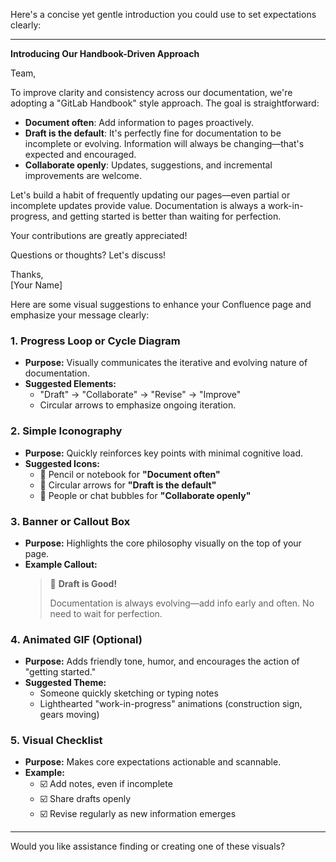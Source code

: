 Here's a concise yet gentle introduction you could use to set expectations clearly:

---

**Introducing Our Handbook-Driven Approach**

Team,

To improve clarity and consistency across our documentation, we're adopting a "GitLab Handbook" style approach. The goal is straightforward:

- **Document often**: Add information to pages proactively.  
- **Draft is the default**: It's perfectly fine for documentation to be incomplete or evolving. Information will always be changing—that's expected and encouraged.
- **Collaborate openly**: Updates, suggestions, and incremental improvements are welcome.

Let's build a habit of frequently updating our pages—even partial or incomplete updates provide value. Documentation is always a work-in-progress, and getting started is better than waiting for perfection.

Your contributions are greatly appreciated!

Questions or thoughts? Let's discuss!

Thanks,  
[Your Name]

Here are some visual suggestions to enhance your Confluence page and emphasize your message clearly:

### 1. **Progress Loop or Cycle Diagram**
- **Purpose:** Visually communicates the iterative and evolving nature of documentation.
- **Suggested Elements:**  
  - "Draft" → "Collaborate" → "Revise" → "Improve"
  - Circular arrows to emphasize ongoing iteration.

### 2. **Simple Iconography**
- **Purpose:** Quickly reinforces key points with minimal cognitive load.
- **Suggested Icons:**  
  - 📝 Pencil or notebook for **"Document often"**  
  - 🔄 Circular arrows for **"Draft is the default"**  
  - 🤝 People or chat bubbles for **"Collaborate openly"**

### 3. **Banner or Callout Box**
- **Purpose:** Highlights the core philosophy visually on the top of your page.
- **Example Callout:**  
  > 🚧 **Draft is Good!**
  >
  > Documentation is always evolving—add info early and often. No need to wait for perfection.

### 4. **Animated GIF (Optional)**
- **Purpose:** Adds friendly tone, humor, and encourages the action of "getting started."
- **Suggested Theme:**  
  - Someone quickly sketching or typing notes  
  - Lighthearted "work-in-progress" animations (construction sign, gears moving)

### 5. **Visual Checklist**
- **Purpose:** Makes core expectations actionable and scannable.
- **Example:**
  - ☑️ Add notes, even if incomplete  
  - ☑️ Share drafts openly  
  - ☑️ Revise regularly as new information emerges

---

Would you like assistance finding or creating one of these visuals?

